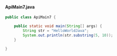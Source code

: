 #### ApiMain7.java

```java
public class ApiMain7 {

    public static void main(String[] args) {
        String str = "HelloWorldJava";
        System.out.println(str.substring(5, 10));
    }

}
```

